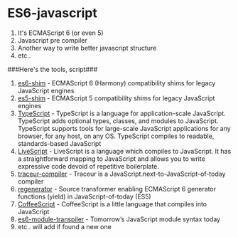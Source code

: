 ES6-javascript
===============

1. It's ECMAScript 6 (or even 5)
2. Javascript pre compiler
3. Another way to write better javascript structure
4. etc..

###Here's the tools, script###

1. [es6-shim](https://github.com/paulmillr/es6-shim/) - ECMAScript 6 (Harmony) compatibility shims for legacy JavaScript engines
2. [es5-shim](https://github.com/es-shims/es5-shim) - ECMAScript 5 compatibility shims for legacy JavaScript engines
3. [TypeScript](http://www.typescriptlang.org/) - TypeScript is a language for application-scale JavaScript. TypeScript adds optional types, classes, and modules to JavaScript. TypeScript supports tools for large-scale JavaScript applications for any browser, for any host, on any OS. TypeScript compiles to readable, standards-based JavaScript
4. [LiveScript](http://livescript.net/) - LiveScript is a language which compiles to JavaScript. It has a straightforward mapping to JavaScript and allows you to write expressive code devoid of repetitive boilerplate.
4. [traceur-compiler](https://github.com/google/traceur-compiler) - Traceur is a JavaScript.next-to-JavaScript-of-today compiler
5. [regenerator](https://github.com/facebook/regenerator) - Source transformer enabling ECMAScript 6 generator functions (yield) in JavaScript-of-today (ES5)
6. [CoffeeScript](http://coffeescript.org/) - CoffeeScript is a little language that compiles into JavaScript
7. [es6-module-transpiler](https://github.com/square/es6-module-transpiler) - Tomorrow’s JavaScript module syntax today
8. etc.. will add if found a new one
